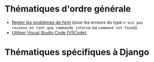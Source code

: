# Thématiques d'ordre générale

- [Régler les problèmes de `PATH`](./regler-les-problemes-de-path.md) (pour les erreurs du type `n'est pas reconnu en tant que commande interne` ou `command not found`).
- [Utiliser Visual Studio Code (VSCode)](./utiliser-visual-studio-code.md).

# Thématiques spécifiques à Django
